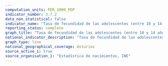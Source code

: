 ```yaml
---
computation_units: PER_1000_POP
indicator_number: 3.7.2
data_non_statistical: false
indicator_name: "Tasa de fecundidad de las adolescentes (entre 10 y 14 años y entre 15 y 19 años) por cada 1.000 mujeres de ese grupo de edad"
reporting_status: complete
graph_title: "Tasa de fecundidad de las adolescentes (entre 10 y 14 años y entre 15 y 19 años) por cada 1.000 mujeres de ese grupo de edad"
national_indicator_description: "Tasa de fecundidad de las adolescentes entre 10 y 14 años por cada 1.000 mujeres de ese grupo de edad"
graph_type: line
national_geographical_coverage: Asturias
source_active_1: true
source_organisation_1: "Estadística de nacimientos, INE"
---
```

